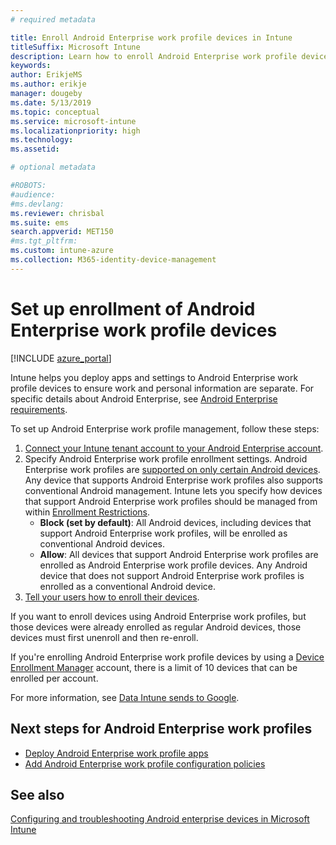 ```yaml
---
# required metadata

title: Enroll Android Enterprise work profile devices in Intune
titleSuffix: Microsoft Intune
description: Learn how to enroll Android Enterprise work profile devices in Intune.
keywords:
author: ErikjeMS 
ms.author: erikje
manager: dougeby
ms.date: 5/13/2019
ms.topic: conceptual
ms.service: microsoft-intune
ms.localizationpriority: high
ms.technology:
ms.assetid: 

# optional metadata

#ROBOTS:
#audience:
#ms.devlang:
ms.reviewer: chrisbal
ms.suite: ems
search.appverid: MET150
#ms.tgt_pltfrm:
ms.custom: intune-azure
ms.collection: M365-identity-device-management
---
```


# Set up enrollment of Android Enterprise work profile devices

[!INCLUDE [azure_portal](./includes/azure_portal.md)]

Intune helps you deploy apps and settings to Android Enterprise work profile devices to ensure work and personal information are separate. For specific details about Android Enterprise, see [Android Enterprise requirements](https://support.google.com/work/android/answer/6174145?hl=en&ref_topic=6151012).

To set up Android Enterprise work profile management, follow these steps:

1. [Connect your Intune tenant account to your Android Enterprise account](connect-intune-android-enterprise.md).
2. Specify Android Enterprise work profile enrollment settings. Android Enterprise work profiles are [supported on only certain Android devices](https://support.google.com/work/android/answer/6174145?hl=en&ref_topic=6151012%20style=%22target=new_window%22). Any device that supports Android Enterprise work profiles also supports conventional Android management. Intune lets you specify how devices that support Android Enterprise work profiles should be managed from within [Enrollment Restrictions](enrollment-restrictions-set.md).
    - **Block (set by default)**:  All Android devices, including devices that support Android Enterprise work profiles, will be enrolled as conventional Android devices.
    - **Allow**: All devices that support Android Enterprise work profiles are enrolled as Android Enterprise work profile devices. Any Android device that does not support Android Enterprise work profiles is enrolled as a conventional Android device.
3. [Tell your users how to enroll their devices](/intune-user-help/create-a-work-profile-and-enroll-your-device-in-intune-android).  


If you want to enroll devices using Android Enterprise work profiles, but those devices were already enrolled as regular Android devices, those devices must first unenroll and then re-enroll.

If you're enrolling Android Enterprise work profile devices by using a [Device Enrollment Manager](device-enrollment-manager-enroll.md) account, there is a limit of 10 devices that can be enrolled per account.

For more information, see [Data Intune sends to Google](data-intune-sends-to-google.md).

## Next steps for Android Enterprise work profiles
- [Deploy Android Enterprise work profile apps](apps-add-android-for-work.md)
- [Add Android Enterprise work profile configuration policies](device-profiles.md)

## See also

[Configuring and troubleshooting Android enterprise devices in Microsoft Intune](https://support.microsoft.com/help/4476974)
